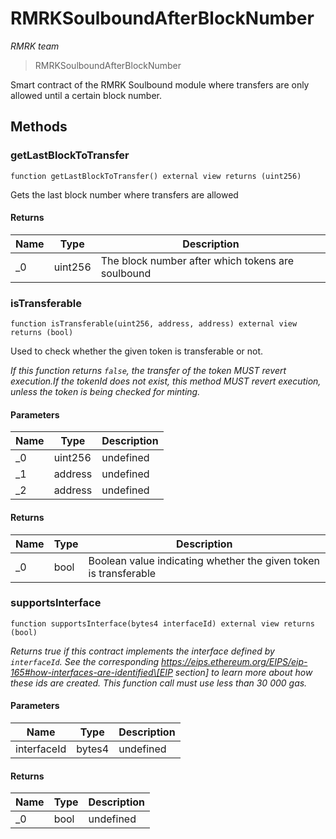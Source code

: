 # RMRKSoulboundAfterBlockNumber

_RMRK team_

> RMRKSoulboundAfterBlockNumber

Smart contract of the RMRK Soulbound module where transfers are only allowed until a certain block number.

## Methods

### getLastBlockToTransfer

```solidity
function getLastBlockToTransfer() external view returns (uint256)
```

Gets the last block number where transfers are allowed

#### Returns

| Name | Type    | Description                                       |
| ---- | ------- | ------------------------------------------------- |
| \_0  | uint256 | The block number after which tokens are soulbound |

### isTransferable

```solidity
function isTransferable(uint256, address, address) external view returns (bool)
```

Used to check whether the given token is transferable or not.

_If this function returns `false`, the transfer of the token MUST revert execution.If the tokenId does not exist, this method MUST revert execution, unless the token is being checked for minting._

#### Parameters

| Name | Type    | Description |
| ---- | ------- | ----------- |
| \_0  | uint256 | undefined   |
| \_1  | address | undefined   |
| \_2  | address | undefined   |

#### Returns

| Name | Type | Description                                                      |
| ---- | ---- | ---------------------------------------------------------------- |
| \_0  | bool | Boolean value indicating whether the given token is transferable |

### supportsInterface

```solidity
function supportsInterface(bytes4 interfaceId) external view returns (bool)
```

_Returns true if this contract implements the interface defined by `interfaceId`. See the corresponding https://eips.ethereum.org/EIPS/eip-165#how-interfaces-are-identified\[EIP section] to learn more about how these ids are created. This function call must use less than 30 000 gas._

#### Parameters

| Name        | Type   | Description |
| ----------- | ------ | ----------- |
| interfaceId | bytes4 | undefined   |

#### Returns

| Name | Type | Description |
| ---- | ---- | ----------- |
| \_0  | bool | undefined   |
